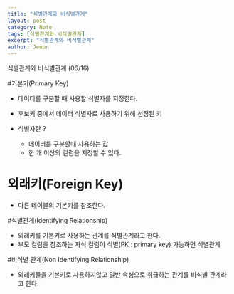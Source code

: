 ```yaml
---
title: "식별관계와 비식별관계"
layout: post
category: Note
tags: [식별관계와 비식별관계]
excerpt: "식별관계와 비식별관계"
author: Jeuun
---
```


식별관계와 비식별관계 (06/16)

#기본키(Primary Key)
- 데이터를 구분할 때 사용할 식별자를 지정한다.
- 후보키 중에서 데이터 식별자로 사용하기 위해 선정된 키

- 식별자란 ? 
  - 데이터를 구분할때 사용하는 값
  - 한 개 이상의 컬럼을 지정할 수 있다.

# 외래키(Foreign Key)
- 다른 테이블의 기본키를 참조한다.

#식별관계(Identifying Relationship)
- 외래키를 기본키로 사용하는 관계를 식별관계라고 한다.
- 부모 컬럼을 참조하는 자식 컬럼이 식별(PK : primary key) 가능하면 식별관계

#비식별 관계(Non Identifying Relationship)
- 외래키들을 기본키로 사용하지않고 일반 속성으로 취급하는 관계를 비식별 관계라고 한다.



